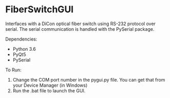 # FiberSwitchGUI

Interfaces with a DiCon optical fiber switch using RS-232 protocol over serial. 
The serial communication is handled with the PySerial package.

Dependencies:
* Python 3.6
* PyQt5
* PySerial

To Run:
1. Change the COM port number in the pygui.py file. You can get that from your Device Manager (in Windows)
2. Run the .bat file to launch the GUI. 
